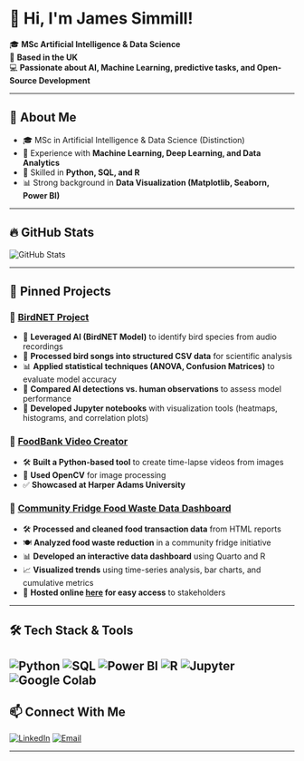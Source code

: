 # 👋 Hi, I'm James Simmill!

🎓 **MSc Artificial Intelligence & Data Science**  
📍 **Based in the UK**  
💻 **Passionate about AI, Machine Learning, predictive tasks, and Open-Source Development**  

---

## 🚀 **About Me**
- 🎓 MSc in Artificial Intelligence & Data Science (Distinction)
- 🤖 Experience with **Machine Learning, Deep Learning, and Data Analytics**
- 💾 Skilled in **Python, SQL, and R**
- 📊 Strong background in **Data Visualization (Matplotlib, Seaborn, Power BI)**

---

## 🔥 **GitHub Stats**
![GitHub Stats](https://github-readme-stats.vercel.app/api?username=Jamess200&show_icons=true&theme=tokyonight)

---

## 📌 **Pinned Projects**

### 🔹 [BirdNET Project](https://github.com/Jamess200/BirdnetProject)
- 🧠 **Leveraged AI (BirdNET Model)** to identify bird species from audio recordings
- 🎵 **Processed bird songs into structured CSV data** for scientific analysis
- 📊 **Applied statistical techniques (ANOVA, Confusion Matrices)** to evaluate model accuracy
- 🔬 **Compared AI detections vs. human observations** to assess model performance
- 🚀 **Developed Jupyter notebooks** with visualization tools (heatmaps, histograms, and correlation plots)

### 🔹 [FoodBank Video Creator](https://github.com/Jamess200/FoodBank)
- 🛠 **Built a Python-based tool** to create time-lapse videos from images
- 🎥 **Used OpenCV** for image processing
- ✅ **Showcased at Harper Adams University**

### 🔹 [Community Fridge Food Waste Data Dashboard](https://github.com/HAUCommunityFridge/James_FoodWasteData)
- 🛠 **Processed and cleaned food transaction data** from HTML reports
- 🍽️ **Analyzed food waste reduction** in a community fridge initiative
- 📊 **Developed an interactive data dashboard** using Quarto and R
- 📈 **Visualized trends** using time-series analysis, bar charts, and cumulative metrics
- 🔗 **Hosted online [here](https://haucommunityfridge.github.io/James_FoodWasteData/FoodWasteDataDashboard.html)
for easy access** to stakeholders

---

## 🛠 **Tech Stack & Tools**
![Python](https://img.shields.io/badge/Python-3776AB?style=for-the-badge&logo=python&logoColor=white)
![SQL](https://img.shields.io/badge/SQL-CC2927?style=for-the-badge&logo=microsoftsqlserver&logoColor=white)
![Power BI](https://img.shields.io/badge/Power%20BI-F2C811?style=for-the-badge&logo=powerbi&logoColor=black)
![R](https://img.shields.io/badge/R-276DC3?style=for-the-badge&logo=r&logoColor=white)
![Jupyter](https://img.shields.io/badge/Jupyter-F37626?style=for-the-badge&logo=jupyter&logoColor=white)
![Google Colab](https://img.shields.io/badge/Google%20Colab-F9AB00?style=for-the-badge&logo=googlecolab&logoColor=black)
---

## 📫 **Connect With Me**
[![LinkedIn](https://img.shields.io/badge/LinkedIn-0A66C2?style=for-the-badge&logo=linkedin&logoColor=white)](https://www.linkedin.com/in/james-simmill-a2459a194/)
[![Email](https://img.shields.io/badge/Email-D14836?style=for-the-badge&logo=gmail&logoColor=white)](mailto:jamiepsimmill@icloud.com)

---

